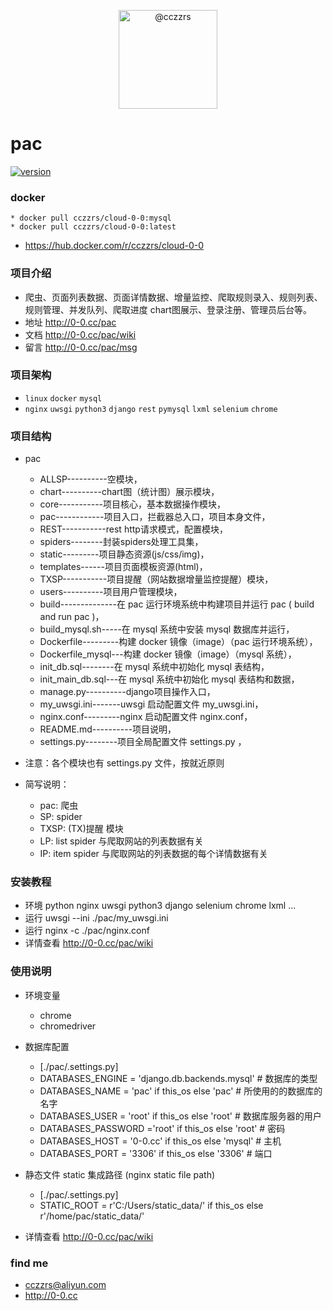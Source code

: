 
<p align="center">
    <img alt="@cczzrs" class="avatar float-left mr-1" src="https://avatars1.githubusercontent.com/u/39689748?s=460&v=4" height="158" width="158">
</p>

# pac #

[![version](https://img.shields.io/badge/release-0.0.1-lightgrey.svg)](https://github.com/cczzrs/pac)

### docker ###
    * docker pull cczzrs/cloud-0-0:mysql
    * docker pull cczzrs/cloud-0-0:latest
 * https://hub.docker.com/r/cczzrs/cloud-0-0

### 项目介绍 ###
 * 爬虫、页面列表数据、页面详情数据、增量监控、爬取规则录入、规则列表、规则管理、并发队列、爬取进度 chart图展示、登录注册、管理员后台等。
 * 地址 http://0-0.cc/pac
 * 文档 http://0-0.cc/pac/wiki
 * 留言 http://0-0.cc/pac/msg


### 项目架构 ###
 * `linux` `docker` `mysql`
 * `nginx` `uwsgi` `python3` `django` `rest` `pymysql` `lxml` `selenium` `chrome`

### 项目结构 ###
 * pac
     * ALLSP----------空模块，
     * chart----------chart图（统计图）展示模块，
     * core-----------项目核心，基本数据操作模块，
     * pac------------项目入口，拦截器总入口，项目本身文件，
     * REST-----------rest http请求模式，配置模块，
     * spiders--------封装spiders处理工具集，
     * static---------项目静态资源(js/css/img)，
     * templates------项目页面模板资源(html)，
     * TXSP-----------项目提醒（网站数据增量监控提醒）模块，
     * users----------项目用户管理模块，
     * build--------------在 pac 运行环境系统中构建项目并运行 pac ( build and run pac )，
     * build_mysql.sh-----在 mysql 系统中安装 mysql 数据库并运行，
     * Dockerfile---------构建 docker 镜像（image）（pac 运行环境系统），
     * Dockerfile_mysql---构建 docker 镜像（image）（mysql 系统），
     * init_db.sql--------在 mysql 系统中初始化 mysql 表结构，
     * init_main_db.sql---在 mysql 系统中初始化 mysql 表结构和数据，
     * manage.py----------django项目操作入口，
     * my_uwsgi.ini-------uwsgi 启动配置文件 my_uwsgi.ini，
     * nginx.conf---------nginx 启动配置文件 nginx.conf，
     * README.md----------项目说明，
     * settings.py--------项目全局配置文件 settings.py ，

 * 注意：各个模块也有 settings.py 文件，按就近原则
 
 * 简写说明：
     * pac: 爬虫
     * SP: spider
     * TXSP: (TX)提醒 模块
     * LP: list spider 与爬取网站的列表数据有关
     * IP: item spider 与爬取网站的列表数据的每个详情数据有关

### 安装教程 ###

 * 环境 python nginx uwsgi python3 django selenium chrome lxml ...
 * 运行 uwsgi --ini ./pac/my_uwsgi.ini
 * 运行 nginx -c ./pac/nginx.conf
 * 详情查看 http://0-0.cc/pac/wiki


### 使用说明 ###

 * 环境变量
    * chrome
    * chromedriver

 * 数据库配置
    * [./pac/.settings.py]
    * DATABASES_ENGINE =  'django.db.backends.mysql'  # 数据库的类型
    * DATABASES_NAME =    'pac'       if this_os else 'pac'              # 所使用的的数据库的名字
    * DATABASES_USER =    'root'      if this_os else 'root'             # 数据库服务器的用户
    * DATABASES_PASSWORD ='root'      if this_os else 'root'             # 密码
    * DATABASES_HOST =    '0-0.cc'    if this_os else 'mysql'            # 主机
    * DATABASES_PORT =    '3306'      if this_os else '3306'             # 端口

 * 静态文件 static 集成路径 (nginx static file path)
    * [./pac/.settings.py]
    * STATIC_ROOT = r'C:/Users/static_data/' if this_os else r'/home/pac/static_data/'

 * 详情查看 http://0-0.cc/pac/wiki


### find me ###
 * cczzrs@aliyun.com
 * http://0-0.cc
